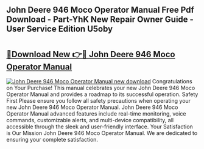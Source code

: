 ## John Deere 946 Moco Operator Manual Free Pdf Download - Part-YhK New Repair Owner Guide - User Service Edition U5oby

# <h2><a href="http://bc95235.oget.top/?id=John+Deere+946+Moco+Operator+Manual">🔗Download New 👉🔴 John Deere 946 Moco Operator Manual</a></h2>

[![John Deere 946 Moco Operator Manual new download](https://i.imgur.com/5g1atiW.png)](http://bc95235.oget.top/?id=John+Deere+946+Moco+Operator+Manual)
Congratulations on Your Purchase! This manual celebrates your new John Deere 946 Moco Operator Manual and provides a roadmap to its successful operation. Safety First Please ensure you follow all safety precautions when operating your new John Deere 946 Moco Operator Manual. John Deere 946 Moco Operator Manual advanced features include real-time monitoring, voice commands, customizable alerts, and multi-device compatibility, all accessible through the sleek and user-friendly interface. Your Satisfaction is Our Mission John Deere 946 Moco Operator Manual. We are dedicated to ensuring your complete satisfaction.
